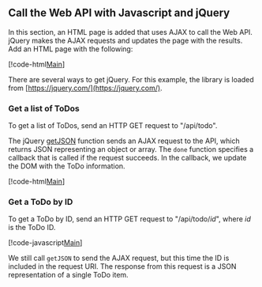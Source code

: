## Call the Web API with Javascript and jQuery

In this section, an HTML page is added that uses AJAX to call the Web API. jQuery makes the AJAX requests and updates the page with the results. Add an HTML page with the following:

[!code-html[Main](samples/sample3.html)]

There are several ways to get jQuery. For this example, the library is loaded from [https://jquery.com/](https://jquery.com/).

### Get a list of ToDos

To get a list of ToDos, send an HTTP GET request to &quot;/api/todo&quot;.

The jQuery [getJSON](https://api.jquery.com/jQuery.getJSON/) function sends an AJAX request to the API, which returns JSON representing an object or array. The `done` function specifies a callback that is called if the request succeeds. In the callback, we update the DOM with the ToDo information.

[!code-html[Main](samples/sample4.html)]

### Get a ToDo by ID

To get a ToDo by ID, send an HTTP GET request to &quot;/api/todo/*id*&quot;, where *id* is the ToDo ID.

[!code-javascript[Main](samples/sample5.js)]

We still call `getJSON` to send the AJAX request, but this time the ID is included in the request URI. The response from this request is a JSON representation of a single ToDo item.
